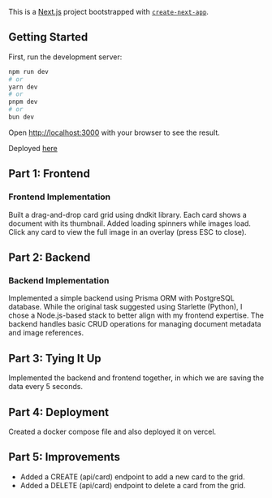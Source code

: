 This is a [Next.js](https://nextjs.org) project bootstrapped with [`create-next-app`](https://nextjs.org/docs/app/api-reference/cli/create-next-app).

## Getting Started

First, run the development server:

```bash
npm run dev
# or
yarn dev
# or
pnpm dev
# or
bun dev
```

Open [http://localhost:3000](http://localhost:3000) with your browser to see the result.

Deployed [here](https://zania-test-chetan.vercel.app/)

## Part 1: Frontend

### Frontend Implementation

Built a drag-and-drop card grid using dndkit library. Each card shows a document with its thumbnail. Added loading spinners while images load. Click any card to view the full image in an overlay (press ESC to close).

## Part 2: Backend

### Backend Implementation

Implemented a simple backend using Prisma ORM with PostgreSQL database. While the original task suggested using Starlette (Python), I chose a Node.js-based stack to better align with my frontend expertise. The backend handles basic CRUD operations for managing document metadata and image references.

## Part 3: Tying It Up

Implemented the backend and frontend together, in which we are saving the data every 5 seconds.

## Part 4: Deployment

Created a docker compose file and also deployed it on vercel.

## Part 5: Improvements

- Added a CREATE (api/card) endpoint to add a new card to the grid.
- Added a DELETE (api/card) endpoint to delete a card from the grid.
